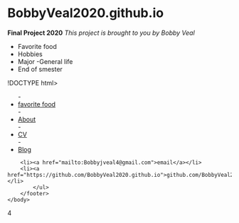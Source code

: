 # BobbyVeal2020.github.io
**Final Project 2020**
*This project is brought to you by Bobby Veal*

- Favorite food
- Hobbies
- Major
-General life
- End of smester

!DOCTYPE html>
<html>
		<nav>
    		<ul>
        		-<li><a href="/">favorite food</a></li>
	        	-<li><a href="/hobies">About</a></li>
        		-<li><a href="/general life">CV</a></li>
        		-<li><a href="/end of smester">Blog</a></li>
    		</ul>
		</nav>
		
       	<li><a href="mailto:Bobbyjveal4@gmail.com">email</a></li>
        <li><a href="https://github.com/BobbyVeal2020.github.io">github.com/BobbyVeal2020</a></li>
			</ul>
		</footer>
	</body>
</html>
4

